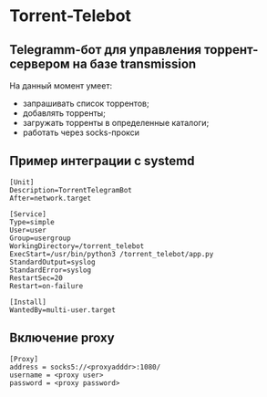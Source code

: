 # Torrent-Telebot
##  Telegramm-бот для управления торрент-сервером на базе transmission
На данный момент умеет:
- запрашивать список торрентов;
- добавлять торренты;
- загружать торренты в определенные каталоги;
- работать через socks-прокси

## Пример интеграции с systemd
```systemd
[Unit]
Description=TorrentTelegramBot
After=network.target

[Service]
Type=simple
User=user
Group=usergroup
WorkingDirectory=/torrent_telebot
ExecStart=/usr/bin/python3 /torrent_telebot/app.py
StandardOutput=syslog
StandardError=syslog
RestartSec=20
Restart=on-failure

[Install]
WantedBy=multi-user.target
```

## Включение proxy

```
[Proxy]
address = socks5://<proxyadddr>:1080/
username = <proxy user>
password = <proxy password>
```
